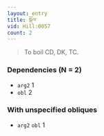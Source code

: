 ```yaml
---
layout: entry
title: སྐོལ་
vid: Hill:0057
count: 2
---
```

> To boil CD, DK, TC\.


### Dependencies (N = 2)
* `arg2` 1
* `obl` 2


### With unspecified obliques
* `arg2` `obl` 1
